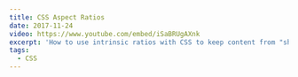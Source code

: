 ```yaml
---
title: CSS Aspect Ratios
date: 2017-11-24
video: https://www.youtube.com/embed/iSaBRUgAXnk
excerpt: 'How to use intrinsic ratios with CSS to keep content from "shifting" as embedded media is loaded.'
tags:
  - CSS
---
```

